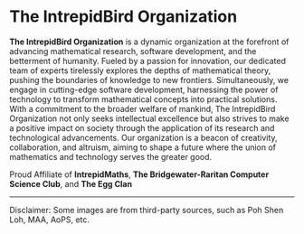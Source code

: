 # The IntrepidBird Organization


**The IntrepidBird Organization** is a dynamic organization at the forefront of advancing mathematical research, software development, and the betterment of humanity. Fueled by a passion for innovation, our dedicated team of experts tirelessly explores the depths of mathematical theory, pushing the boundaries of knowledge to new frontiers. Simultaneously, we engage in cutting-edge software development, harnessing the power of technology to transform mathematical concepts into practical solutions. With a commitment to the broader welfare of mankind, The IntrepidBird Organization not only seeks intellectual excellence but also strives to make a positive impact on society through the application of its research and technological advancements. Our organization is a beacon of creativity, collaboration, and altruism, aiming to shape a future where the union of mathematics and technology serves the greater good.

Proud Affiliate of **IntrepidMaths**, **The Bridgewater-Raritan Computer Science Club**, and **The Egg Clan**

-----------------------

Disclaimer: Some images are from third-party sources, such as Poh Shen Loh, MAA, AoPS, etc.

<!--
**Here are some ideas to get you started:**

🙋‍♀️ A short introduction - what is your organization all about?
🌈 Contribution guidelines - how can the community get involved?
👩‍💻 Useful resources - where can the community find your docs? Is there anything else the community should know?
🍿 Fun facts - what does your team eat for breakfast?
🧙 Remember, you can do mighty things with the power of [Markdown](https://docs.github.com/github/writing-on-github/getting-started-with-writing-and-formatting-on-github/basic-writing-and-formatting-syntax)
-->
